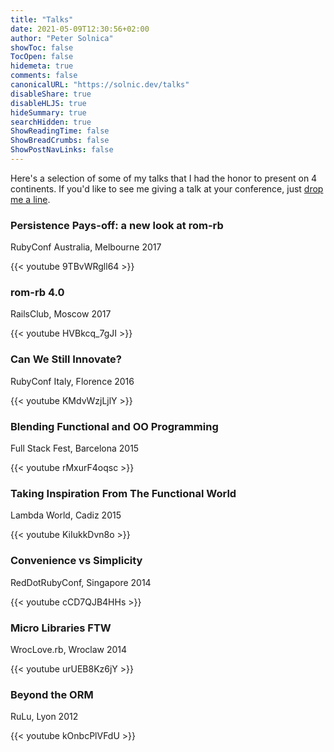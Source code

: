 ```yaml
---
title: "Talks"
date: 2021-05-09T12:30:56+02:00
author: "Peter Solnica"
showToc: false
TocOpen: false
hidemeta: true
comments: false
canonicalURL: "https://solnic.dev/talks"
disableShare: true
disableHLJS: true
hideSummary: true
searchHidden: true
ShowReadingTime: false
ShowBreadCrumbs: false
ShowPostNavLinks: false
---
```


Here's a selection of some of my talks that I had the honor to present on 4 continents. If you'd like to see me giving a talk at your conference, just [drop me a line](https://solnic.codes/contact/).

### Persistence Pays-off: a new look at rom-rb

RubyConf Australia, Melbourne 2017

{{< youtube 9TBvWRgll64 >}}

### rom-rb 4.0

RailsClub, Moscow 2017

{{< youtube HVBkcq_7gJI >}}

### Can We Still Innovate?

RubyConf Italy, Florence 2016

{{< youtube KMdvWzjLjlY >}}

### Blending Functional and OO Programming

Full Stack Fest, Barcelona 2015

{{< youtube rMxurF4oqsc >}}

### Taking Inspiration From The Functional World

Lambda World, Cadiz 2015

{{< youtube KiIukkDvn8o >}}

### Convenience vs Simplicity

RedDotRubyConf, Singapore 2014

{{< youtube cCD7QJB4HHs >}}

### Micro Libraries FTW

WrocLove.rb, Wroclaw 2014

{{< youtube urUEB8Kz6jY >}}

### Beyond the ORM

RuLu, Lyon 2012

{{< youtube kOnbcPlVFdU >}}
